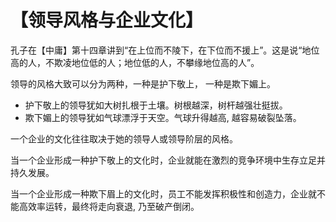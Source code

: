 # 【领导风格与企业文化】

孔子在【中庸】第十四章讲到“在上位而不陵下，在下位而不援上”。这是说“地位高的人，不欺凌地位低的人；地位低的人，不攀缘地位高的人”。

领导的风格大致可以分为两种，一种是护下敬上， 一种是欺下媚上。
- 护下敬上的领导犹如大树扎根于土壤。树根越深，树杆越强壮挺拔。
- 欺下媚上的领导犹如气球漂浮于天空。气球升得越高, 越容易破裂坠落。

一个企业的文化往往取决于她的领导人或领导阶层的风格。

当一个企业形成一种护下敬上的文化时，企业就能在激烈的竞争环境中生存立足并持久发展。

当一个企业形成一种欺下眉上的文化时，员工不能发挥积极性和创造力，企业就不能高效率运转，最终将走向衰退, 乃至破产倒闭。
